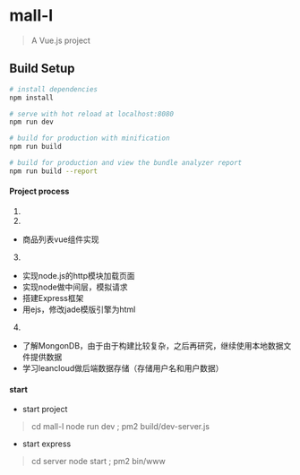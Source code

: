 # mall-l

> A Vue.js project

## Build Setup

``` bash
# install dependencies
npm install

# serve with hot reload at localhost:8080
npm run dev

# build for production with minification
npm run build

# build for production and view the bundle analyzer report
npm run build --report
```

#### Project process

1.

2.
  * 商品列表vue组件实现

3.
  * 实现node.js的http模块加载页面
  * 实现node做中间层，模拟请求
  * 搭建Express框架
  * 用ejs，修改jade模版引擎为html

4.
  * 了解MongonDB，由于由于构建比较复杂，之后再研究，继续使用本地数据文件提供数据
  * 学习leancloud做后端数据存储（存储用户名和用户数据）

#### start

  * start project
  > cd mall-l
  > node run dev ; pm2 build/dev-server.js

  * start express
  > cd server
  > node start ; pm2 bin/www
